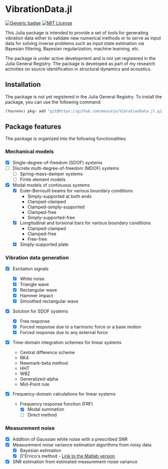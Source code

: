 # VibrationData.jl

[![Generic badge](https://img.shields.io/badge/Version-0.1.0-cornflowerblue.svg)]()
[![MIT License](https://img.shields.io/badge/License-MIT-forestgreen)](https://github.com/maucejo/elsearticle/blob/main/LICENSE)

This Julia package is intended to provide a set of tools for generating vibration data either to validate new numerical methods or to serve as input data for solving inverse problems such as input state estimation via Bayesian filtering, Bayesian regularization, machine learning, etc.

The package is under active development and is not yet registered in the Julia General Registry. The package is developed as part of my research activities on source identification in structural dynamics and acoustics.

## Installation

The package is not yet registered in the Julia General Registry. To install the package, you can use the following command:

```julia
(Yourenv) pkg> add "git@https://github.com/maucejo/VibrationData.jl.git"
```

## Package features

The package is organized into the following functionalities:

### Mechanical models

- [x] Single-degree-of-freedom (SDOF) systems
- [ ] Discrete multi-degree-of-freedom (MDOF) systems
    - [ ] Spring-mass-damper systems
    - [ ] Finite element models
- [x] Modal models of continuous systems
    - [x] Euler-Bernoulli beams for various boundary conditions
        - Simply-supported at both ends
        - Clamped-clamped
        - Clamped-simply-supported
        - Clamped-free
        - Simply-supported-free
    - [x] Longitudinal and torsional bars for various boundary conditions
        - Clamped-clamped
        - Clamped-free
        - Free-free
    - [x] Simply-supported plate

### Vibration data generation

- [x] Excitation signals
    - [x] White noise
    - [x] Triangle wave
    - [x] Rectangular wave
    - [x] Hammer impact
    - [x] Smoothed rectangular wave

- [x] Solution for SDOF systems
    - [x] Free response
    - [x] Forced response due to a harmonic force or a base motion
    - [x] Forced response due to any external force

- [x] Time-domain integration schemes for linear systems
    - Central difference scheme
    - RK4
    - Newmark-beta method
    - HHT
    - WBZ
    - Generalized-alpha
    - Mid-Point rule

- [x] Frequency-domain calculations for linear systems
    - Frequency response function (FRF)
        - [x] Modal summation
        - [ ] Direct method

### Measurement noise

- [x] Addition of Gaussian white noise with a prescribed SNR
- [x] Measurement noise variance estimation algorithms from noisy data
    - [x] Bayesian estimation
    - [x] D'Errico's method  - [Link to the Matlab version](https://fr.mathworks.com/matlabcentral/fileexchange/16683-estimatenoise)
- [x] SNR estimation from estimated measurement noise variance